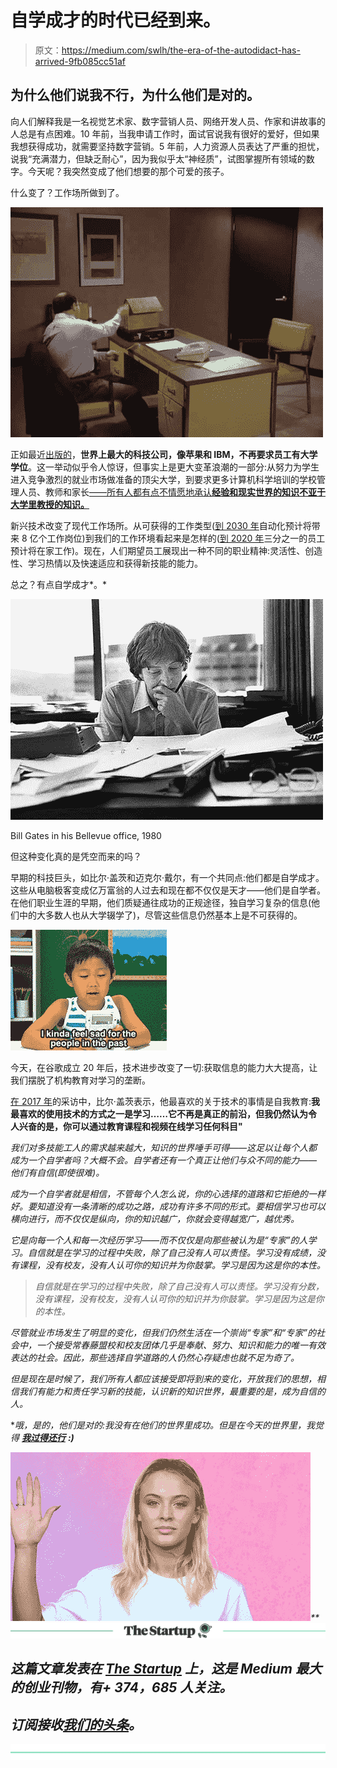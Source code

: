 # 自学成才的时代已经到来。

> 原文：<https://medium.com/swlh/the-era-of-the-autodidact-has-arrived-9fb085cc51af>

## 为什么他们说我不行，为什么他们是对的。

向人们解释我是一名视觉艺术家、数字营销人员、网络开发人员、作家和讲故事的人总是有点困难。10 年前，当我申请工作时，面试官说我有很好的爱好，但如果我想获得成功，就需要坚持数字营销。5 年前，人力资源人员表达了严重的担忧，说我“充满潜力，但缺乏耐心”，因为我似乎太“神经质”，试图掌握所有领域的数字。今天呢？我突然变成了他们想要的那个可爱的孩子。

什么变了？工作场所做到了。

![](img/aa90a3b0646e2ba6d69bead50c4890de.png)

正如最近[出版的](https://www.cnbc.com/2018/08/16/15-companies-that-no-longer-require-employees-to-have-a-college-degree.html)，**世界上最大的科技公司，像苹果和 IBM，不再要求员工有大学学位**。这一举动似乎令人惊讶，但事实上是更大变革浪潮的一部分:从努力为学生进入竞争激烈的就业市场做准备的顶尖大学，到要求更多计算机科学培训的学校管理人员、教师和家长[——所有人都有点不情愿地承认**经验和现实世界的知识不亚于大学里教授的知识。**](https://news.gallup.com/reports/196379/trends-state-computer-science-schools.aspx)

新兴技术改变了现代工作场所。从可获得的工作类型([到 2030 年](https://www.mckinsey.com/featured-insights/future-of-work/jobs-lost-jobs-gained-what-the-future-of-work-will-mean-for-jobs-skills-and-wages)自动化预计将带来 8 亿个工作岗位)到我们的工作环境看起来是怎样的([到 2020 年](https://www.upwork.com/i/future-workforce/fw/2018/)三分之一的员工预计将在家工作)。现在，人们期望员工展现出一种不同的职业精神:灵活性、创造性、学习热情以及快速适应和获得新技能的能力。

总之？有点自学成才*。*

![](img/da7ae97ade4bdb32b664904e24da29f4.png)

Bill Gates in his Bellevue office, 1980

但这种变化真的是凭空而来的吗？

早期的科技巨头，如比尔·盖茨和迈克尔·戴尔，有一个共同点:他们都是自学成才。这些从电脑极客变成亿万富翁的人过去和现在都不仅仅是天才——他们是自学者。在他们职业生涯的早期，他们质疑通往成功的正规途径，独自学习复杂的信息(他们中的大多数人也从大学辍学了)，尽管这些信息仍然基本上是不可获得的。

![](img/0381cae15b297b295d2b405558352d81.png)

今天，在谷歌成立 20 年后，技术进步改变了一切:获取信息的能力大大提高，让我们摆脱了机构教育对学习的垄断。

[在 2017 年](https://www.cnbc.com/2017/03/14/bill-gates-main-use-for-technology-is-surprisingly-old-school.html)的采访中，比尔·盖茨表示，他最喜欢的关于技术的事情是自我教育:**我最喜欢的使用技术的方式之一是学习……它不再是真正的前沿，但我仍然认为令人兴奋的是，你可以通过教育课程和视频在线学习任何科目"**

*我们对多技能工人的需求越来越大，知识的世界唾手可得——这足以让每个人都成为一个自学者吗？大概不会。自学者还有一个真正让他们与众不同的能力——他们有自信(即使很难)。*

*成为一个自学者就是相信，不管每个人怎么说，你的心选择的道路和它拒绝的一样好。要知道没有一条清晰的成功之路，成功有许多不同的形式。要相信学习也可以横向进行，而不仅仅是纵向，你的知识越广，你就会变得越宽广，越优秀。*

*它是向每一个人和每一次经历学习——而不仅仅是向那些被认为是“专家”的人学习。自信就是在学习的过程中失败，除了自己没有人可以责怪。学习没有成绩，没有课程，没有校友，没有人认可你的知识并为你鼓掌。学习是因为这是你的本性。*

> *自信就是在学习的过程中失败，除了自己没有人可以责怪。学习没有分数，没有课程，没有校友，没有人认可你的知识并为你鼓掌。学习是因为这是你的本性。*

*尽管就业市场发生了明显的变化，但我们仍然生活在一个崇尚“专家”和“专家”的社会中，一个接受常春藤盟校和校友团体几乎是奉献、努力、知识和能力的唯一有效表达的社会。因此，那些选择自学道路的人仍然心存疑虑也就不足为奇了。*

*但是现在是时候了，我们所有人都应该接受即将到来的变化，开放我们的思想，相信我们有能力和责任学习新的技能，认识新的知识世界，最重要的是，成为自信的人。*

**哦，是的，他们是对的:我没有在他们的世界里成功。但是在今天的世界里，我觉得 [**我过得还行**](http://www.netadror.com/?utm_source=medium&utm_medium=referral&utm_campaign=autodidact) **:)***

*![](img/402e29bc172cbc04933211872fd24d1d.png)**[![](img/308a8d84fb9b2fab43d66c117fcc4bb4.png)](https://medium.com/swlh)*

## *这篇文章发表在 [The Startup](https://medium.com/swlh) 上，这是 Medium 最大的创业刊物，有+ 374，685 人关注。*

## *订阅接收[我们的头条](http://growthsupply.com/the-startup-newsletter/)。*

*[![](img/b0164736ea17a63403e660de5dedf91a.png)](https://medium.com/swlh)*